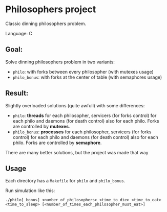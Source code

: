 # Philosophers project

  Classic dinning philosophers problem.
  
  Language: C

## Goal:
  Solve dinning philosophers problem in two variants:
  * `philo`: with forks between every philosopher (with mutexes usage)
  * `philo_bonus`: with forks at the center of table (with semaphores usage)


## Result:

  Slightly overloaded solutions (quite awfull) with some differences: 
  * `philo`: **threads** for each philosopher, servicers (for forks control) for each philo and daemons (for death control) also for each philo. 
     Forks are controlled by **mutexes**.
  * `philo_bonus`: **processes** for each philosopher, servicers (for forks control) for each philo and daemons (for death control) also for each philo. 
     Forks are controlled by **semaphore**. 

  There are many better solutions, but the project was made that way

## Usage

Each directory has a `Makefile` for `philo` and `philo_bonus`.

Run simulation like this:
```
./philo[_bonus] <number_of_philosophers> <time_to_die> <time_to_eat> <time_to_sleep> [<number_of_times_each_philosopher_must_eat>]
```
